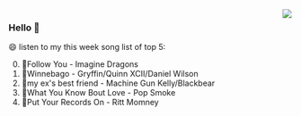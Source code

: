 <img align="right"  src="https://github-readme-stats.vercel.app/api/top-langs/?username=kvnZero" />

### Hello 👋

😄 listen to my this week song list of top 5:

0. 🌈Follow You - Imagine Dragons
1. 🌈Winnebago - Gryffin/Quinn XCII/Daniel Wilson
2. 🌈my ex's best friend - Machine Gun Kelly/Blackbear
3. 🌈What You Know Bout Love - Pop Smoke
4. 🌈Put Your Records On - Ritt Momney

